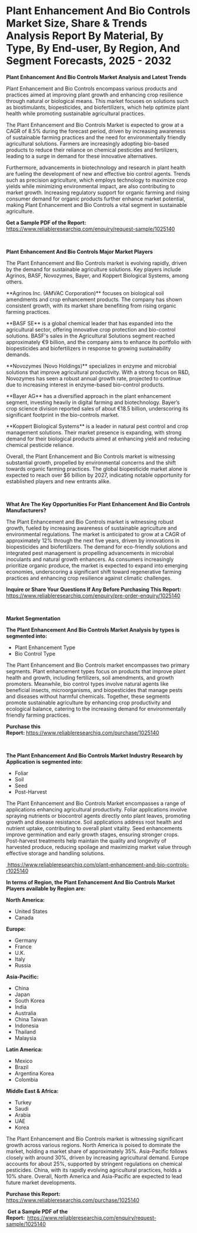 <p><h1>Plant Enhancement And Bio Controls Market Size, Share & Trends Analysis Report By Material, By Type, By End-user, By Region, And Segment Forecasts, 2025 - 2032</h1></p><p><strong>Plant Enhancement And Bio Controls Market Analysis and Latest Trends</strong></p>
<p><p>Plant Enhancement and Bio Controls encompass various products and practices aimed at improving plant growth and enhancing crop resilience through natural or biological means. This market focuses on solutions such as biostimulants, biopesticides, and biofertilizers, which help optimize plant health while promoting sustainable agricultural practices.</p><p>The Plant Enhancement and Bio Controls Market is expected to grow at a CAGR of 8.5% during the forecast period, driven by increasing awareness of sustainable farming practices and the need for environmentally friendly agricultural solutions. Farmers are increasingly adopting bio-based products to reduce their reliance on chemical pesticides and fertilizers, leading to a surge in demand for these innovative alternatives. </p><p>Furthermore, advancements in biotechnology and research in plant health are fueling the development of new and effective bio control agents. Trends such as precision agriculture, which employs technology to maximize crop yields while minimizing environmental impact, are also contributing to market growth. Increasing regulatory support for organic farming and rising consumer demand for organic products further enhance market potential, making Plant Enhancement and Bio Controls a vital segment in sustainable agriculture.</p></p>
<p><strong>Get a Sample PDF of the Report:&nbsp;</strong> <a href="https://www.reliableresearchiq.com/enquiry/request-sample/1025140?utm_campaign=3124&utm_medium=2&utm_source=Github&utm_content=ia&utm_term=18042025&utm_id=plant-enhancement-and-bio-controls">https://www.reliableresearchiq.com/enquiry/request-sample/1025140</a></p>
<p>&nbsp;</p>
<p><strong>Plant Enhancement And Bio Controls Major Market Players</strong></p>
<p><p>The Plant Enhancement and Bio Controls market is evolving rapidly, driven by the demand for sustainable agriculture solutions. Key players include Agrinos, BASF, Novozymes, Bayer, and Koppert Biological Systems, among others.</p><p>**Agrinos Inc. (AMVAC Corporation)** focuses on biological soil amendments and crop enhancement products. The company has shown consistent growth, with its market share benefiting from rising organic farming practices.</p><p>**BASF SE** is a global chemical leader that has expanded into the agricultural sector, offering innovative crop protection and bio-control solutions. BASF's sales in the Agricultural Solutions segment reached approximately €9 billion, and the company aims to enhance its portfolio with biopesticides and biofertilizers in response to growing sustainability demands.</p><p>**Novozymes (Novo Holdings)** specializes in enzyme and microbial solutions that improve agricultural productivity. With a strong focus on R&D, Novozymes has seen a robust annual growth rate, projected to continue due to increasing interest in enzyme-based bio-control products.</p><p>**Bayer AG** has a diversified approach in the plant enhancement segment, investing heavily in digital farming and biotechnology. Bayer’s crop science division reported sales of about €18.5 billion, underscoring its significant footprint in the bio-controls market.</p><p>**Koppert Biological Systems** is a leader in natural pest control and crop management solutions. Their market presence is expanding, with strong demand for their biological products aimed at enhancing yield and reducing chemical pesticide reliance.</p><p>Overall, the Plant Enhancement and Bio Controls market is witnessing substantial growth, propelled by environmental concerns and the shift towards organic farming practices. The global biopesticide market alone is expected to reach over $6 billion by 2027, indicating notable opportunity for established players and new entrants alike.</p></p>
<p>&nbsp;</p>
<p><strong>What Are The Key Opportunities For Plant Enhancement And Bio Controls Manufacturers?</strong></p>
<p><p>The Plant Enhancement and Bio Controls market is witnessing robust growth, fueled by increasing awareness of sustainable agriculture and environmental regulations. The market is anticipated to grow at a CAGR of approximately 12% through the next five years, driven by innovations in biopesticides and biofertilizers. The demand for eco-friendly solutions and integrated pest management is propelling advancements in microbial inoculants and natural growth enhancers. As consumers increasingly prioritize organic produce, the market is expected to expand into emerging economies, underscoring a significant shift toward regenerative farming practices and enhancing crop resilience against climatic challenges.</p></p>
<p><strong>Inquire or Share Your Questions If Any Before Purchasing This Report:</strong> <a href="https://www.reliableresearchiq.com/enquiry/pre-order-enquiry/1025140?utm_campaign=3124&utm_medium=2&utm_source=Github&utm_content=ia&utm_term=18042025&utm_id=plant-enhancement-and-bio-controls">https://www.reliableresearchiq.com/enquiry/pre-order-enquiry/1025140</a></p>
<p>&nbsp;</p>
<p><strong>Market Segmentation</strong></p>
<p><strong>The Plant Enhancement And Bio Controls Market Analysis by types is segmented into:</strong></p>
<p><ul><li>Plant Enhancement Type</li><li>Bio Control Type</li></ul></p>
<p><p>The Plant Enhancement and Bio Controls market encompasses two primary segments. Plant enhancement types focus on products that improve plant health and growth, including fertilizers, soil amendments, and growth promoters. Meanwhile, bio control types involve natural agents like beneficial insects, microorganisms, and biopesticides that manage pests and diseases without harmful chemicals. Together, these segments promote sustainable agriculture by enhancing crop productivity and ecological balance, catering to the increasing demand for environmentally friendly farming practices.</p></p>
<p><strong>Purchase this Report:&nbsp;</strong><a href="https://www.reliableresearchiq.com/purchase/1025140?utm_campaign=3124&utm_medium=2&utm_source=Github&utm_content=ia&utm_term=18042025&utm_id=plant-enhancement-and-bio-controls">https://www.reliableresearchiq.com/purchase/1025140</a></p>
<p>&nbsp;</p>
<p><strong>The Plant Enhancement And Bio Controls Market Industry Research by Application is segmented into:</strong></p>
<p><ul><li>Foliar</li><li>Soil</li><li>Seed</li><li>Post-Harvest</li></ul></p>
<p><p>The Plant Enhancement and Bio Controls Market encompasses a range of applications enhancing agricultural productivity. Foliar applications involve spraying nutrients or biocontrol agents directly onto plant leaves, promoting growth and disease resistance. Soil applications address root health and nutrient uptake, contributing to overall plant vitality. Seed enhancements improve germination and early growth stages, ensuring stronger crops. Post-harvest treatments help maintain the quality and longevity of harvested produce, reducing spoilage and maximizing market value through effective storage and handling solutions.</p></p>
<p><a href="https://www.reliableresearchiq.com/plant-enhancement-and-bio-controls-r1025140?utm_campaign=3124&utm_medium=2&utm_source=Github&utm_content=ia&utm_term=18042025&utm_id=plant-enhancement-and-bio-controls">&nbsp;https://www.reliableresearchiq.com/plant-enhancement-and-bio-controls-r1025140</a></p>
<p><strong>In terms of Region, the Plant Enhancement And Bio Controls Market Players available by Region are:</strong></p>
<p>
    <p> <strong> North America: </strong>
        <ul>
            <li>United States</li>
            <li>Canada</li>
        </ul>
        </p> 
    <p> <strong> Europe: </strong>
        <ul>
            <li>Germany</li>
            <li>France</li>
            <li>U.K.</li>
            <li>Italy</li>
            <li>Russia</li>
        </ul>
        </p> 
    <p> <strong> Asia-Pacific: </strong>
        <ul>
            <li>China</li>
            <li>Japan</li>
            <li>South Korea</li>
            <li>India</li>
            <li>Australia</li>
            <li>China Taiwan</li>
            <li>Indonesia</li>
            <li>Thailand</li>
            <li>Malaysia</li>
        </ul>
        </p> 
    <p> <strong> Latin America: </strong>
        <ul>
            <li>Mexico</li>
            <li>Brazil</li>
            <li>Argentina Korea</li>
            <li>Colombia</li>
        </ul>
        </p> 
    <p> <strong> Middle East & Africa: </strong>
        <ul>
            <li>Turkey</li>
            <li>Saudi</li>
            <li>Arabia</li>
            <li>UAE</li>
            <li>Korea</li>
        </ul>
    </p>
    </p>
<p><p>The Plant Enhancement and Bio Controls market is witnessing significant growth across various regions. North America is poised to dominate the market, holding a market share of approximately 35%. Asia-Pacific follows closely with around 30%, driven by increasing agricultural demand. Europe accounts for about 25%, supported by stringent regulations on chemical pesticides. China, with its rapidly evolving agricultural practices, holds a 10% share. Overall, North America and Asia-Pacific are expected to lead future market developments.</p></p>
<p><strong>Purchase this Report: </strong><a href="https://www.reliableresearchiq.com/purchase/1025140?utm_campaign=3124&utm_medium=2&utm_source=Github&utm_content=ia&utm_term=18042025&utm_id=plant-enhancement-and-bio-controls">https://www.reliableresearchiq.com/purchase/1025140</a></p>
<p>&nbsp;<strong>Get a Sample PDF of the Report:&nbsp;&nbsp;</strong><a href="https://www.reliableresearchiq.com/enquiry/request-sample/1025140?utm_campaign=3124&utm_medium=2&utm_source=Github&utm_content=ia&utm_term=18042025&utm_id=plant-enhancement-and-bio-controls">https://www.reliableresearchiq.com/enquiry/request-sample/1025140</a></p>
<p><strong></strong></p>
<p><p></p><p></p><p></p></p>